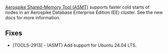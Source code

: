 [Aerospike Shared-Memory Tool (ASMT)](https://docs.aerospike.com/tools/asmt) supports faster cold starts of nodes in an Aerospike Database Enterprise Edition (EE) cluster. See the new docs for more information.

## Fixes
* [TOOLS-2913] - (ASMT) Add support for Ubuntu 24.04 LTS.
